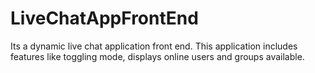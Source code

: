 # LiveChatAppFrontEnd
Its a dynamic live chat application front end. This application includes features like toggling mode, displays online users and groups available. 
